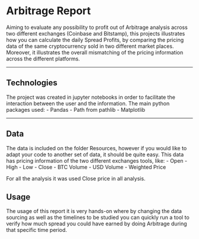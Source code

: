 # Arbitrage Report

Aiming to evaluate any possibility to profit out of Arbitrage analysis across two different exchanges (Coinbase and Bitstamp), this projects illustrates how you can calculate the daily Spread Profits, by comparing the pricing data of the same cryptocurrency sold in two different market places. Moreover, it illustrates the overall mismatching of the pricing information across the different platforms.

---

## Technologies

The project was created in jupyter notebooks in order to facilitate the interaction between the user and the information. The main python packages used:
    - Pandas
    - Path from pathlib
    - Matplotlib
    
---

## Data

The data is included on the folder Resources, however if you would like to adapt your code to another set of data, it should be quite easy. This data has pricing information of the two different exchanges tools, like:
    - Open
    - High
    - Low
    - Close
    - BTC Volume
    - USD Volume
    - Weighted Price
    
For all the analysis it was used Close price in all analysis.

## Usage

The usage of this report it is very hands-on where by changing the data sourcing as well as the timelines to be studied you can quickly run a tool to verify how much spread you could have earned by doing Arbitrage during that specific time period.

